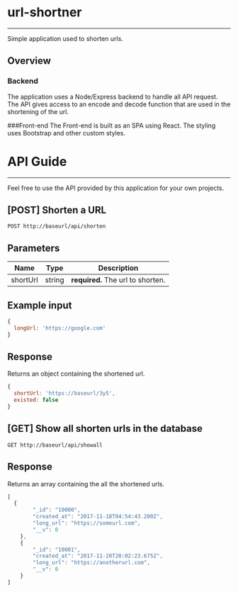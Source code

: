# url-shortner
---------------------
Simple application used to shorten urls.

## Overview

### Backend
The application uses a Node/Express backend to handle all API request. The API gives access to an encode and decode function that are used in the shortening of the url.

###Front-end
The Front-end is built as an SPA using React. The styling uses Bootstrap
and other custom styles.

# API Guide
-----------------
Feel free to use the API provided by this application for your own projects.

## [POST] Shorten a URL
`POST http://baseurl/api/shorten`

## Parameters
| Name | Type | Description |
|------|------|-------------|
|shortUrl  |string| **required.** The url to shorten.|

## Example input
```javascript
{
  longUrl: 'https://google.com'
}
```

## Response
Returns an object containing the shortened url.

```javascript
{
  shortUrl: 'https://baseurl/3y5',
  existed: false
}
```

## [GET] Show all shorten urls in the database
`GET http://baseurl/api/showall`

## Response
Returns an array containing the all the shortened urls.

```javascript
[
  {
        "_id": "10000",
        "created_at": "2017-11-18T04:54:43.200Z",
        "long_url": "https://someurl.com",
        "__v": 0
    },
    {
        "_id": "10001",
        "created_at": "2017-11-20T20:02:23.675Z",
        "long_url": "https://anotherurl.com",
        "__v": 0
    }
]
```
